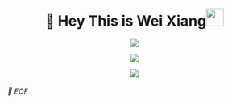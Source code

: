<h1 align="center"> 👋 Hey This is Wei Xiang<img src="https://media.giphy.com/media/hvRJCLFzcasrR4ia7z/giphy.gif" width="35"></h1>
<p align="center">
  <a href="https://github.com/xiaosha007"><img src="https://readme-typing-svg.demolab.com?font=Fira+Code&pause=1000&random=false&center=true&width=435&lines=Programmer;3+Years+Of+Experiences;Loves+to+solve+problem" /></a>
</p>

<p align="center">
  <img src="https://github-readme-stats.vercel.app/api/top-langs/?username=xiaosha007&layout=compact&theme=merko"/>
</p>

<p align="center">
  <img src="https://github-readme-stats.vercel.app/api?username=xiaosha007&theme=gruvbox&show_icons=true"/>
</p>







###### 💾 EOF
